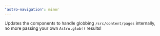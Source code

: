 ```yaml
---
'astro-navigation': minor
---
```


Updates the components to handle globbing `/src/content/pages` internally, no more passing your own `Astro.glob()` results!
